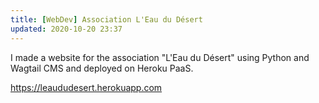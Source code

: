```yaml
---
title: [WebDev] Association L'Eau du Désert
updated: 2020-10-20 23:37
---
```


I made a website for the association "L'Eau du Désert" using Python and Wagtail CMS and deployed on Heroku PaaS.

<https://leaududesert.herokuapp.com>

